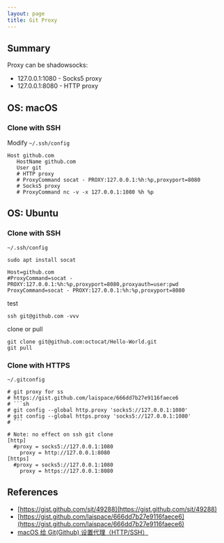 ```yaml
---
layout: page
title: Git Proxy
---
```


## Summary

Proxy can be shadowsocks:

- 127.0.0.1:1080 - Socks5 proxy
- 127.0.0.1:8080 - HTTP proxy

## OS: macOS

### Clone with SSH

Modify `~/.ssh/config`

```
Host github.com
   HostName github.com
   User git
   # HTTP proxy
   # ProxyCommand socat - PROXY:127.0.0.1:%h:%p,proxyport=8080
   # Socks5 proxy
   # ProxyCommand nc -v -x 127.0.0.1:1080 %h %p
```

## OS: Ubuntu

### Clone with SSH

`~/.ssh/config`

```
sudo apt install socat
```

```
Host=github.com
#ProxyCommand=socat - PROXY:127.0.0.1:%h:%p,proxyport=8080,proxyauth=user:pwd
ProxyCommand=socat - PROXY:127.0.0.1:%h:%p,proxyport=8080
```

test

```
ssh git@github.com -vvv
```

clone or pull

```
git clone git@github.com:octocat/Hello-World.git
git pull
```

### Clone with HTTPS

`~/.gitconfig`

````
# git proxy for ss
# https://gist.github.com/laispace/666dd7b27e9116faece6
# ```sh
# git config --global http.proxy 'socks5://127.0.0.1:1080'
# git config --global https.proxy 'socks5://127.0.0.1:1080'
# ```

# Note: no effect on ssh git clone
[http]
  #proxy = socks5://127.0.0.1:1080
	proxy = http://127.0.0.1:8080
[https]
  #proxy = socks5://127.0.0.1:1080
	proxy = https://127.0.0.1:8080
````

## References

- [https://gist.github.com/sit/49288](https://gist.github.com/sit/49288)
- [https://gist.github.com/laispace/666dd7b27e9116faece6](https://gist.github.com/laispace/666dd7b27e9116faece6)
- [macOS 给 Git(Github) 设置代理（HTTP/SSH）](https://gist.github.com/chuyik/02d0d37a49edc162546441092efae6a1)
